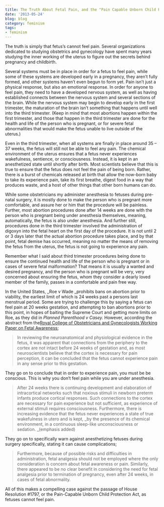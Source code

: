 ```yaml
---
title: The Truth About Fetal Pain, and the "Pain Capable Unborn Child Protection Act"
date: '2013-05-24'
blog: blog
category: feminism
tags:
- feminism
---
```


The truth is simply that fetus’s cannot feel pain. Several organizations dedicated to studying obstetrics and gynecology have spent many years studying the inner working of the uterus to figure out the secrets behind pregnancy and childbirth.

Several systems must be in place in order for a fetus to feel pain, while some of these systems are developed early in a pregnancy, they aren’t fully formed, and other systems haven’t even begun to form yet. Pain isn’t just a physical response, but also an emotional response. In order for anyone to feel pain, they need to have a developed nervous system, as well as having established connects between the nervous system and several sections of the brain. While the nervous system may begin to develop early in the first trimester, the maturation of the brain isn’t something that happens until well into the third trimester. (Keep in mind that most abortions happen within the first trimester, and those that happen in the third trimester are done for the health and life of the person who is pregnant, or for severe fetal abnormalities that would make the fetus unable to live outside of the uterus.)

Even in the third trimester, when all systems are finally in place around 35 – 37 weeks, the fetus will still not be able to feel any pain. The chemical environment of the uterus ensures that a fetus never experiences wakefulness, sentience, or consciousness. Instead, it is kept in an anesthetized state until shortly after birth. Most scientists believe that this is true to ensure that the fetus does not feel the pain of being born. Rather, there is a burst of chemicals released at birth that allow the now-born baby to take its experience pain, take its first breathe, digest food in a way that produces waste, and a host of other things that other born humans can do.

While some obstetricians my administer anesthesia to fetuses during pre-natal surgery, it is mostly done to make the person who is pregnant more comfortable, and assure her or him that the procedure will be painless. Further, most abortion procedures done after 14 weeks are done with the person who is pregnant being under anesthesia themselves, meaning, automatically, the fetus is also under anesthesia. And further still, procedures done in the third trimester involved the administration of digoxyn into the fetal heart on the first day of the procedure. It is not until 2 or 3 days later that the actual abortion procedure takes place, and by that point, fetal demise has occurred, meaning no matter the means of removing the fetus from the uterus, the fetus is not going to experience any pain.

Remember what I said about third trimester procedures being done to ensure the continued health and life of the person who is pregnant or in cases of severe fetal malformation? That means it is usually a wanted and desired pregnancy, and the person who is pregnant will be very, very concerned about ensuring the fetus, whom they consider a dearly loved member of the family, passes in a comfortable and pain free way.

In the United States, _Roe v Wade _prohibits bans on abortion prior to viability, the earliest limit of which is 24 weeks past a persons last menstrual period. Some are trying to challenge this by saying a fetus can feel pain at 20 weeks gestation, and attempting to ban abortions prior to this point, in hopes of baiting the Supreme Court and getting more limits on Roe, as they did in _Planned Parenthood v Casey._ However, according the abstract from the[Royal College of Obstetricians and Gynecologists Working Paper on Fetal Awareness](http://www.rcog.org.uk/fetal-awareness-review-research-and-recommendations-practice);

> In reviewing the neuroanatomical and physiological evidence in the fetus, it was apparent that connections from the periphery to the cortex are not intact before 24 weeks of gestation and, as most neuroscientists believe that the cortex is necessary for pain perception, it can be concluded that the fetus cannot experience pain in any sense prior to this gestation.

They go on to conclude that in order to experience pain, you must be be conscious. This is why you don’t feel pain while you are under anesthesia.

> After 24 weeks there is continuing development and elaboration of intracortical networks such that noxious stimuli in newborn preterm infants produce cortical responses. Such connections to the cortex are necessary for pain experience but not sufficient, as experience of external stimuli requires consciousness. Furthermore, there is increasing evidence that the fetus never experiences a state of true wakefulness in utero and is kept, _by the presence of its chemical environment, in a continuous sleep-like unconsciousness or sedation. _(emphasis added)

They go on to specifically warn against anesthetizing fetuses during surgery specifically, stating it can cause complications;

> Furthermore, because of possible risks and difficulties in administration, fetal analgesia should not be employed where the only consideration is concern about fetal awareness or pain. Similarly, there appeared to be no clear benefit in considering the need for fetal analgesia prior to termination of pregnancy, even after 24 weeks, in cases of fetal abnormality.

All of this makes a compelling case against the passage of House Resolution #1797, or the Pain-Capable Unborn Child Protection Act, as fetuses cannot feel pain.